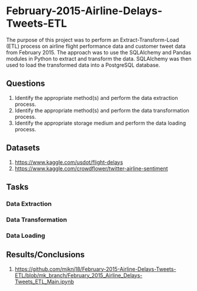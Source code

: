 # February-2015-Airline-Delays-Tweets-ETL

The purpose of this project was to perform an Extract-Transform-Load (ETL) process on airline flight performance data and customer tweet data from February 2015. The approach was to use the SQLAlchemy and Pandas modules in Python to extract and transform the data. SQLAlchemy was then used to load the transformed data into a PostgreSQL database.

## Questions

1. Identify the appropriate method(s) and perform the data extraction process.
2. Identify the appropriate method(s) and perform the data transformation process.
3. Identify the appropriate storage medium and perform the data loading process.

## Datasets

1. https://www.kaggle.com/usdot/flight-delays
2. https://www.kaggle.com/crowdflower/twitter-airline-sentiment

## Tasks

### Data Extraction



### Data Transformation



### Data Loading



## Results/Conclusions

1. https://github.com/mjknj18/February-2015-Airline-Delays-Tweets-ETL/blob/mk_branch/February_2015_Airline_Delays-Tweets_ETL_Main.ipynb